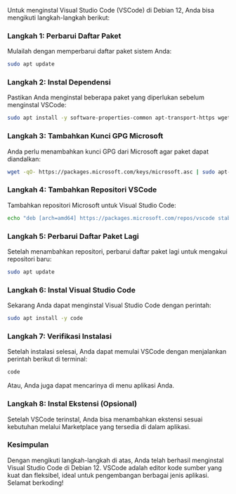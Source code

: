 Untuk menginstal Visual Studio Code (VSCode) di Debian 12, Anda bisa mengikuti langkah-langkah berikut:

### Langkah 1: Perbarui Daftar Paket

Mulailah dengan memperbarui daftar paket sistem Anda:

```bash
sudo apt update
```

### Langkah 2: Instal Dependensi

Pastikan Anda menginstal beberapa paket yang diperlukan sebelum menginstal VSCode:

```bash
sudo apt install -y software-properties-common apt-transport-https wget
```

### Langkah 3: Tambahkan Kunci GPG Microsoft

Anda perlu menambahkan kunci GPG dari Microsoft agar paket dapat diandalkan:

```bash
wget -qO- https://packages.microsoft.com/keys/microsoft.asc | sudo apt-key add -
```

### Langkah 4: Tambahkan Repositori VSCode

Tambahkan repositori Microsoft untuk Visual Studio Code:

```bash
echo "deb [arch=amd64] https://packages.microsoft.com/repos/vscode stable main" | sudo tee /etc/apt/sources.list.d/vscode.list
```

### Langkah 5: Perbarui Daftar Paket Lagi

Setelah menambahkan repositori, perbarui daftar paket lagi untuk mengakui repositori baru:

```bash
sudo apt update
```

### Langkah 6: Instal Visual Studio Code

Sekarang Anda dapat menginstal Visual Studio Code dengan perintah:

```bash
sudo apt install -y code
```

### Langkah 7: Verifikasi Instalasi

Setelah instalasi selesai, Anda dapat memulai VSCode dengan menjalankan perintah berikut di terminal:

```bash
code
```

Atau, Anda juga dapat mencarinya di menu aplikasi Anda.

### Langkah 8: Instal Ekstensi (Opsional)

Setelah VSCode terinstal, Anda bisa menambahkan ekstensi sesuai kebutuhan melalui Marketplace yang tersedia di dalam aplikasi.

### Kesimpulan

Dengan mengikuti langkah-langkah di atas, Anda telah berhasil menginstal Visual Studio Code di Debian 12. VSCode adalah editor kode sumber yang kuat dan fleksibel, ideal untuk pengembangan berbagai jenis aplikasi. Selamat berkoding!
